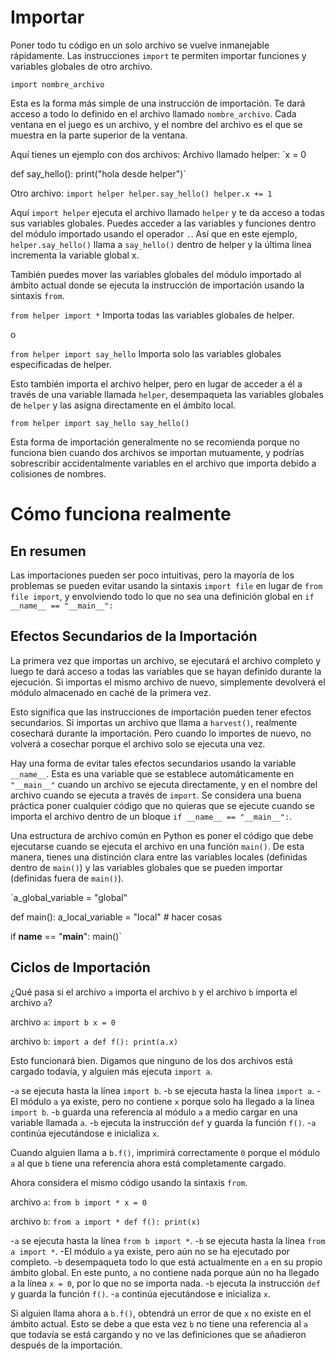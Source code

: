# Importar
Poner todo tu código en un solo archivo se vuelve inmanejable rápidamente. 
Las instrucciones `import` te permiten importar funciones y variables globales de otro archivo.

`import nombre_archivo`

Esta es la forma más simple de una instrucción de importación. Te dará acceso a todo lo definido en el archivo llamado `nombre_archivo`. Cada ventana en el juego es un archivo, y el nombre del archivo es el que se muestra en la parte superior de la ventana.

Aquí tienes un ejemplo con dos archivos:
Archivo llamado helper:
`x = 0

def say_hello():
    print("hola desde helper")`

Otro archivo:
`import helper
helper.say_hello()
helper.x += 1`

Aquí `import helper` ejecuta el archivo llamado `helper` y te da acceso a todas sus variables globales.
Puedes acceder a las variables y funciones dentro del módulo importado usando el operador `.`.
Así que en este ejemplo, `helper.say_hello()` llama a `say_hello()` dentro de helper y la última línea incrementa la variable global x.

También puedes mover las variables globales del módulo importado al ámbito actual donde se ejecuta la instrucción de importación usando la sintaxis `from`.

`from helper import *`
Importa todas las variables globales de helper.

o

`from helper import say_hello`
Importa solo las variables globales especificadas de helper.

Esto también importa el archivo helper, pero en lugar de acceder a él a través de una variable llamada `helper`, desempaqueta las variables globales de `helper` y las asigna directamente en el ámbito local.

`from helper import say_hello
say_hello()`

Esta forma de importación generalmente no se recomienda porque no funciona bien cuando dos archivos se importan mutuamente, y podrías sobrescribir accidentalmente variables en el archivo que importa debido a colisiones de nombres.

# Cómo funciona realmente

## En resumen
Las importaciones pueden ser poco intuitivas, pero la mayoría de los problemas se pueden evitar usando la sintaxis `import file` en lugar de `from file import`, y envolviendo todo lo que no sea una definición global en
`if __name__ == "__main__":`

## Efectos Secundarios de la Importación
La primera vez que importas un archivo, se ejecutará el archivo completo y luego te dará acceso a todas las variables que se hayan definido durante la ejecución.
Si importas el mismo archivo de nuevo, simplemente devolverá el módulo almacenado en caché de la primera vez.

Esto significa que las instrucciones de importación pueden tener efectos secundarios. Si importas un archivo que llama a `harvest()`, realmente cosechará durante la importación. Pero cuando lo importes de nuevo, no volverá a cosechar porque el archivo solo se ejecuta una vez.

Hay una forma de evitar tales efectos secundarios usando la variable `__name__`. Esta es una variable que se establece automáticamente en `"__main__"` cuando un archivo se ejecuta directamente, y en el nombre del archivo cuando se ejecuta a través de `import`.
Se considera una buena práctica poner cualquier código que no quieras que se ejecute cuando se importa el archivo dentro de un bloque `if __name__ == "__main__":`.

Una estructura de archivo común en Python es poner el código que debe ejecutarse cuando se ejecuta el archivo en una función `main()`. De esta manera, tienes una distinción clara entre las variables locales (definidas dentro de `main()`) y las variables globales que se pueden importar (definidas fuera de `main()`).

`a_global_variable = "global"

def main():
    a_local_variable = "local"
    # hacer cosas

if __name__ == "__main__":
    main()`

## Ciclos de Importación
¿Qué pasa si el archivo `a` importa el archivo `b` y el archivo `b` importa el archivo `a`?

archivo `a`:
`import b
x = 0`

archivo `b`:
`import a
def f():
    print(a.x)`

Esto funcionará bien. Digamos que ninguno de los dos archivos está cargado todavía, y alguien más ejecuta `import a`.

-`a` se ejecuta hasta la línea `import b`.
-`b` se ejecuta hasta la línea `import a`.
-El módulo `a` ya existe, pero no contiene `x` porque solo ha llegado a la línea `import b`.
-`b` guarda una referencia al módulo `a` a medio cargar en una variable llamada `a`.
-`b` ejecuta la instrucción `def` y guarda la función `f()`.
-`a` continúa ejecutándose e inicializa `x`.

Cuando alguien llama a `b.f()`, imprimirá correctamente `0` porque el módulo `a` al que `b` tiene una referencia ahora está completamente cargado.

Ahora considera el mismo código usando la sintaxis `from`.

archivo `a`:
`from b import *
x = 0`

archivo `b`:
`from a import *
def f():
    print(x)`

-`a` se ejecuta hasta la línea `from b import *`.
-`b` se ejecuta hasta la línea `from a import *`.
-El módulo `a` ya existe, pero aún no se ha ejecutado por completo.
-`b` desempaqueta todo lo que está actualmente en `a` en su propio ámbito global. En este punto, `a` no contiene nada porque aún no ha llegado a la línea `x = 0`, por lo que no se importa nada.
-`b` ejecuta la instrucción `def` y guarda la función `f()`.
-`a` continúa ejecutándose e inicializa `x`.

Si alguien llama ahora a `b.f()`, obtendrá un error de que `x` no existe en el ámbito actual. Esto se debe a que esta vez `b` no tiene una referencia al `a` que todavía se está cargando y no ve las definiciones que se añadieron después de la importación.